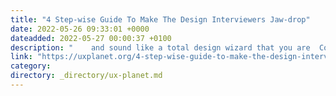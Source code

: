 ```yaml
---
title: "4 Step-wise Guide To Make The Design Interviewers Jaw-drop"
date: 2022-05-26 09:33:01 +0000
dateadded: 2022-05-27 00:00:37 +0100
description: "    and sound like a total design wizard that you are  Continue reading on UX Planet »  "
link: "https://uxplanet.org/4-step-wise-guide-to-make-the-design-interviewers-jaw-drop-fadc041d0169?source=rss----819cc2aaeee0---4"
category:
directory: _directory/ux-planet.md
---
```

